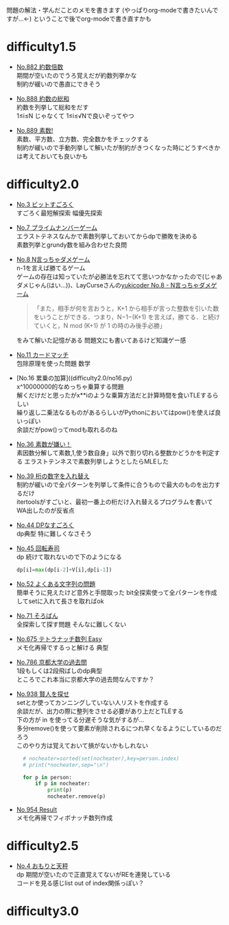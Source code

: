 問題の解法・学んだことのメモを書きます
(やっぱりorg-modeで書きたいんですが...←)
ということで後でorg-modeで書き直すかも

# difficulty1.5
- [No.882 約数倍数](difficulty1.5/no882.py)  
  期間が空いたのでうろ覚えだが約数列挙かな  
  制約が緩いので愚直にできそう  

- [No.888 約数の総和](difficulty1.5/no888.py)  
  約数を列挙して総和をだす  
  1≤i≤N じゃなくて 1≤i≤√Nで良いぞってやつ

- [No.889 素数!](difficulty1.5/no889.py)  
  素数、平方数、立方数、完全数かをチェックする  
  制約が緩いので手動列挙して解いたが制約がきつくなった時にどうすべきかは考えておいても良いかも


# difficulty2.0
- [No.3 ビットすごろく](difficulty2.0/no3.py)  
  すごろく最短解探索 幅優先探索

- [No.7 プライムナンバーゲーム](difficulty2.0/no7.py)  
  エラストテネスなんかで素数列挙しておいてからdpで勝敗を決める  
  素数列挙とgrundy数を組み合わせた良問

- [No.8  N言っちゃダメゲーム](difficulty2.0/no8.py)  
  n-1を言えば勝てるゲーム  
  ゲームの存在は知っていたが必勝法を忘れてて思いつかなかったので(じゃあダメじゃん(はい...))、LayCurseさんの[yukicoder No.8 - N言っちゃダメゲーム](http://rsujskf.s602.xrea.com/?yukicoder_8)  
  >「また，相手が何を言おうと，K+1 から相手が言った整数を引いた数をいうことができる．つまり，N−1−(K+1) を言えば，勝てる．と続けていくと，N mod (K+1) が 1 の時のみ後手必勝」

  をみて解いた記憶がある 問題文にも書いてあるけど知識ゲー感

- [No.11 カードマッチ](difficulty2.0/no11.py)  
  包除原理を使った問題 数学

- [No.16 累乗の加算]((difficulty2.0/no16.py)   
  x^10000000的なめっちゃ乗算する問題  
  解くだけだと思ったがx**iのような乗算方法だと計算時間を食いTLEするらしい  
  繰り返し二乗法なるものがあるらしいがPythonにおいてはpow()を使えば良いっぽい  
  余談だがpow()ってmodも取れるのね

- [No.36 素数が嫌い！](difficulty2.0/no36.py)  
  素因数分解して素数,1,使う数自身」以外で割り切れる整数かどうかを判定する
  エラストテンネスで素数列挙しようとしたらMLEした

- [No.39 桁の数字を入れ替え](difficulty2.0/no39.py)  
  制約が緩いので全パターンを列挙して条件に合うもので最大のものを出力するだけ  
  itertoolsがすごいと、最初一番上の桁だけ入れ替えるプログラムを書いてWA出したのが反省点  

- [No.44 DPなすごろく](difficulty2.0/no44.py)  
  dp典型 特に難しくなさそう  

- [No.45 回転寿司](difficulty2.0/no45.py)  
  dp 続けて取れないので下のようになる  
  ```Python
  dp[i]=max(dp[i-2]+V[i],dp[i-1])
  ```

- [No.52 よくある文字列の問題](difficulty2.0/no52.py)  
  簡単そうに見えたけど意外と手間取った
  bit全探索使って全パターンを作成してsetに入れて長さを取ればok  

- [No.71 そろばん](difficulty2.0/no71.py)  
  全探索して探す問題 そんなに難しくない

- [No.675 テトラナッチ数列 Easy](difficulty2.0/no675.py)  
  メモ化再帰でするっと解ける 典型

- [No.786 京都大学の過去問](difficulty2.0/no786.py)  
  1段もしくは2段飛ばしのdp典型  
  ところでこれ本当に京都大学の過去問なんですか？

- [No.938 賢人を探せ](difficulty2.0/no938.py)  
  setとか使ってカンニングしていない人リストを作成する  
  余談だが、出力の際に整列をさせる必要があり上だとTLEする  
  下の方が in を使ってる分遅そうな気がするが...  
  多分remove()を使って要素が削除されるにつれ早くなるようにしているのだろう  
  このやり方は覚えておいて損がないかもしれない
  ```Python
    # nocheater=sorted(set(nocheater),key=person.index)
    # print(*nocheater,sep="\n")

    for p in person:
        if p in nocheater:
            print(p)
            nocheater.remove(p)
  ```
  
- [No.954 Result](difficulty2.0/no954.py)  
  メモ化再帰でフィボナッチ数列作成


# difficulty2.5
- [No.4 おもりと天秤](difficulty2.5/no4.py)  
  dp 期間が空いたので正直覚えてないがREを連発している  
  コードを見る感じlist out of index関係っぽい？

# difficulty3.0
